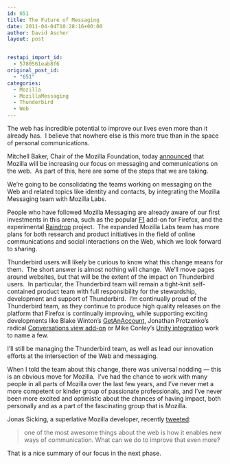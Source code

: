 ```yaml
---
id: 651
title: The Future of Messaging
date: 2011-04-04T10:28:16+00:00
author: David Ascher
layout: post


restapi_import_id:
  - 5780561eab8f6
original_post_id:
  - "651"
categories:
  - Mozilla
  - MozillaMessaging
  - Thunderbird
  - Web
---
```

The web has incredible potential to improve our lives even more than it already has.  I believe that nowhere else is this more true than in the space of personal communications.

Mitchell Baker, Chair of the Mozilla Foundation, today [announced](http://blog.lizardwrangler.com/2011/04/04/increasing-mozilla-focus-on-messaging-and-communications-on-the-web-re-integration-of-mozilla-messaging/) that Mozilla will be increasing our focus on messaging and communications on the web.  As part of this, here are some of the steps that we are taking.

We’re going to be consolidating the teams working on messaging on the Web and related topics like identity and contacts, by integrating the Mozilla Messaging team with Mozilla Labs.

People who have followed Mozilla Messaging are already aware of our first investments in this arena, such as the popular [F1](http://f1.mozillamessaging.com/) add-on for Firefox, and the experimental [Raindrop](http://mozillalabs.com/raindrop/2009/10/22/introducing-raindrop/) project.  The expanded Mozilla Labs team has more plans for both research and product initiatives in the field of online communications and social interactions on the Web, which we look forward to sharing.

Thunderbird users will likely be curious to know what this change means for them.  The short answer is almost nothing will change.  We’ll move pages around websites, but that will be the extent of the impact on Thunderbird users.  In particular, the Thunderbird team will remain a tight-knit self-contained product team with full responsibility for the stewardship, development and support of Thunderbird.  I’m continually proud of the Thunderbird team, as they continue to produce high quality releases on the platform that Firefox is continually improving, while supporting exciting developments like Blake Winton’s [GetAnAccount](http://mozillalabs.com/messaging/2010/12/14/get-an-account/%20), Jonathan Protzenko’s radical [Conversations view add-on](https://addons.mozilla.org/en-US/thunderbird/addon/gmail-conversation-view/) or Mike Conley’s [Unity integration](http://mozillalabs.com/messaging/ubuntu-unity-launcher/) work to name a few.

I’ll still be managing the Thunderbird team, as well as lead our innovation efforts at the intersection of the Web and messaging.

When I told the team about this change, there was universal nodding &#8212; this is an obvious move for Mozilla.  I’ve had the chance to work with many people in all parts of Mozilla over the last few years, and I’ve never met a more competent or kinder group of passionate professionals, and I’ve never been more excited and optimistic about the chances of having impact, both personally and as a part of the fascinating group that is Mozilla.

Jonas Sicking, a superlative Mozilla developer, recently [tweeted](https://twitter.com/#%21/sickingj/status/52880384492453888):

> one of the most awesome things about the web is how it enables new ways of communication. What can we do to improve that even more?

That is a nice summary of our focus in the next phase.